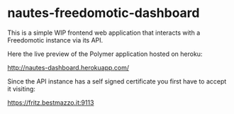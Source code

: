nautes-freedomotic-dashboard
============================
This is a simple WIP frontend web application that interacts with a Freedomotic instance via its API.

Here the live preview of the Polymer application hosted on heroku: 

http://nautes-dashboard.herokuapp.com/

Since the API instance has a self signed certificate you first have to accept it visiting:

https://fritz.bestmazzo.it:9113
